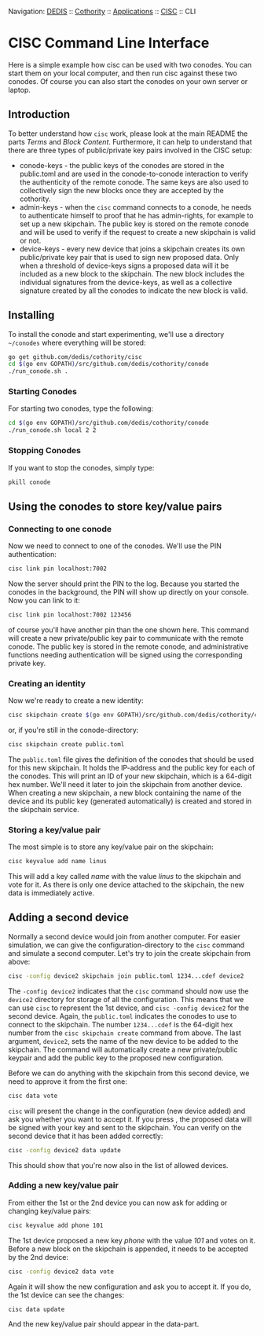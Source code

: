 Navigation: [DEDIS](https://github.com/dedis/doc/tree/master/README.md) ::
[Cothority](../README.md) ::
[Applications](../doc/Applications.md) ::
[CISC](README.md) ::
CLI

# CISC Command Line Interface

Here is a simple example how cisc can be used with two conodes. You can start
them on your local computer, and then run cisc against these two conodes. Of
course you can also start the conodes on your own server or laptop.

## Introduction

To better understand how `cisc` work, please look at the main README the parts
_Terms_ and _Block Content_. Furthermore, it can help to understand that there
are  three types of public/private key pairs involved in the CISC setup:

- conode-keys - the public keys of the conodes are stored in the public.toml
and are used in the conode-to-conode interaction to verify the authenticity of
the remote conode. The same keys are also used to collectively sign the new
blocks once they are accepted by the cothority.
- admin-keys - when the `cisc` command connects to a conode, he needs to
authenticate himself to proof that he has admin-rights, for example to set
up a new skipchain. The public key is stored on the remote conode and will
be used to verify if the request to create a new skipchain is valid or not.
- device-keys - every new device that joins a skipchain creates its own
public/private key pair that is used to sign new proposed data. Only when
a threshold of device-keys signs a proposed data will it be included as a
new block to the skipchain. The new block includes the individual signatures from the
device-keys, as well as a collective signature created by all the conodes
to indicate the new block is valid.

## Installing

To install the conode and start experimenting, we'll use a directory `~/conodes`
where everything will be stored:

```bash
go get github.com/dedis/cothority/cisc
cd $(go env GOPATH)/src/github.com/dedis/cothority/conode
./run_conode.sh .
```

### Starting Conodes

For starting two conodes, type the following:

```bash
cd $(go env GOPATH)/src/github.com/dedis/cothority/conode
./run_conode.sh local 2 2
```

### Stopping Conodes

If you want to stop the conodes, simply type:

```bash
pkill conode
```

## Using the conodes to store key/value pairs

### Connecting to one conode

Now we need to connect to one of the conodes. We'll use the PIN authentication:

```bash
cisc link pin localhost:7002
```

Now the server should print the PIN to the log. Because you started the conodes
in the background, the PIN will show up directly on your console. Now you can
link to it:

```bash
cisc link pin localhost:7002 123456
```

of course you'll have another pin than the one shown here. This command will
create a new private/public key pair to communicate with the remote conode. The
public key is stored in the remote conode, and administrative functions needing
authentication will be signed using the corresponding private key.

### Creating an identity

Now we're ready to create a new identity:

```bash
cisc skipchain create $(go env GOPATH)/src/github.com/dedis/cothority/conode/public.toml
```

or, if you're still in the conode-directory:

```bash
cisc skipchain create public.toml
```

The `public.toml` file gives the definition of the conodes that should be used
for this new skipchain. It holds the IP-address and the public key for each of
the conodes.
This will print an ID of your new skipchain, which is a 64-digit hex number.
We'll need it later to join the skipchain from another device.
When creating a new skipchain, a new block containing the name of the device and
its public key (generated automatically) is created and stored in the skipchain
service.

### Storing a key/value pair

The most simple is to store any key/value pair on the skipchain:

```bash
cisc keyvalue add name linus
```

This will add a key called _name_ with the value _linus_ to the skipchain and
vote for it. As there is only one device attached to the skipchain, the new data
is immediately active.

## Adding a second device

Normally a second device would join from another computer. For easier simulation,
we can give the configuration-directory to the `cisc` command and simulate a
second computer. Let's try to join the create skipchain from above:

```bash
cisc -config device2 skipchain join public.toml 1234...cdef device2
```

The `-config device2` indicates that the `cisc` command should now use the `device2`
directory for storage of all the configuration. This means that we can use
`cisc` to represent the 1st device, and `cisc -config device2` for the second device.
Again, the `public.toml` indicates the conodes to use to connect to the skipchain.
The number `1234...cdef` is the 64-digit hex number from the `cisc skipchain create`
command from above. The last argument, `device2`, sets the name of the new device
to be added to the skipchain. The command will automatically create a new
private/public keypair and add the public key to the proposed new configuration.

Before we can do anything with the skipchain from this second device, we need to
approve it from the first one:

```bash
cisc data vote
```

`cisc` will present the change in the configuration (new device added) and ask
you whether you want to accept it. If you press <enter>, the proposed data will
be signed with your key and sent to the skipchain. You can verify on the second
device that it has been added correctly:

```bash
cisc -config device2 data update
```

This should show that you're now also in the list of allowed devices.

### Adding a new key/value pair

From either the 1st or the 2nd device you can now ask for adding or changing
key/value pairs:

```bash
cisc keyvalue add phone 101
```

The 1st device proposed a new key _phone_ with the value _101_ and votes on it.
Before a new block on the skipchain is appended, it needs to be accepted by
the 2nd device:

```bash
cisc -config device2 data vote
```

Again it will show the new configuration and ask you to accept it. If you do,
the 1st device can see the changes:

```bash
cisc data update
```

And the new key/value pair should appear in the data-part.
